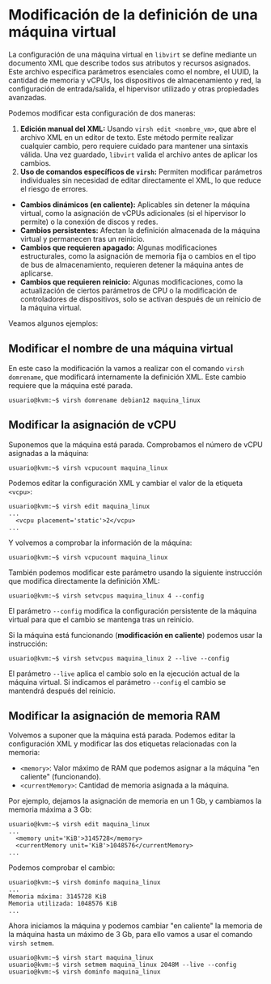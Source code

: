 # Modificación de la definición de una máquina virtual

La configuración de una máquina virtual en `libvirt` se define mediante un documento XML que describe todos sus atributos y recursos asignados. Este archivo especifica parámetros esenciales como el nombre, el UUID, la cantidad de memoria y vCPUs, los dispositivos de almacenamiento y red, la configuración de entrada/salida, el hipervisor utilizado y otras propiedades avanzadas. 

Podemos modificar esta configuración de dos maneras:  

1. **Edición manual del XML:** Usando `virsh edit <nombre_vm>`, que abre el archivo XML en un editor de texto. Este método permite realizar cualquier cambio, pero requiere cuidado para mantener una sintaxis válida. Una vez guardado, `libvirt` valida el archivo antes de aplicar los cambios.
2. **Uso de comandos específicos de `virsh`:** Permiten modificar parámetros individuales sin necesidad de editar directamente el XML, lo que reduce el riesgo de errores.  

* **Cambios dinámicos (en caliente):** Aplicables sin detener la máquina virtual, como la asignación de vCPUs adicionales (si el hipervisor lo permite) o la conexión de discos y redes.  
* **Cambios persistentes:** Afectan la definición almacenada de la máquina virtual y permanecen tras un reinicio.  
* **Cambios que requieren apagado:** Algunas modificaciones estructurales, como la asignación de memoria fija o cambios en el tipo de bus de almacenamiento, requieren detener la máquina antes de aplicarse.  
* **Cambios que requieren reinicio:** Algunas modificaciones, como la actualización de ciertos parámetros de CPU o la modificación de controladores de dispositivos, solo se activan después de un reinicio de la máquina virtual.  
 
Veamos algunos ejemplos:

## Modificar el nombre de una máquina virtual

En este caso la modificación la vamos a realizar con el comando `virsh domrename`, que modificará internamente la definición XML. Este cambio requiere que la máquina esté parada.

```
usuario@kvm:~$ virsh domrename debian12 maquina_linux
```

## Modificar la asignación de vCPU

Suponemos que la máquina está parada. Comprobamos el número de vCPU asignadas a la máquina:

```
usuario@kvm:~$ virsh vcpucount maquina_linux
```

Podemos editar la configuración XML y cambiar el valor de la etiqueta `<vcpu>`:

```
usuario@kvm:~$ virsh edit maquina_linux
...
  <vcpu placement='static'>2</vcpu>
...
```

Y volvemos a comprobar la información de la máquina:

```
usuario@kvm:~$ virsh vcpucount maquina_linux
```

También podemos modificar este parámetro usando la siguiente instrucción que modifica directamente la definición XML:

```
usuario@kvm:~$ virsh setvcpus maquina_linux 4 --config
```

El parámetro `--config` modifica la configuración persistente de la máquina virtual para que el cambio se mantenga tras un reinicio.

Si la máquina está funcionando (**modificación en caliente**) podemos usar la instrucción:

```
usuario@kvm:~$ virsh setvcpus maquina_linux 2 --live --config
```

El parámetro `--live` aplica el cambio solo en la ejecución actual de la máquina virtual. Si indicamos el parámetro `--config` el cambio se mantendrá después del reinicio.


## Modificar la asignación de memoria RAM

Volvemos a suponer que la máquina está parada. Podemos editar la configuración XML y modificar las dos etiquetas relacionadas con la memoria:

* `<memory>`: Valor máximo de RAM que podemos asignar a la máquina "en caliente" (funcionando).
* `<currentMemory>`: Cantidad de memoria asignada a la máquina.

Por ejemplo, dejamos la asignación de memoria en un 1 Gb, y cambiamos la memoria máxima a 3 Gb:

```
usuario@kvm:~$ virsh edit maquina_linux
...
  <memory unit='KiB'>3145728</memory>
  <currentMemory unit='KiB'>1048576</currentMemory>
...
```

Podemos comprobar el cambio:

```
usuario@kvm:~$ virsh dominfo maquina_linux
...
Memoria máxima: 3145728 KiB
Memoria utilizada: 1048576 KiB
...
```

Ahora iniciamos la máquina y podemos cambiar "en caliente" la memoria de la máquina hasta un máximo de 3 Gb, para ello vamos a usar el comando `virsh setmem`.

```
usuario@kvm:~$ virsh start maquina_linux
usuario@kvm:~$ virsh setmem maquina_linux 2048M --live --config
usuario@kvm:~$ virsh dominfo maquina_linux
```

